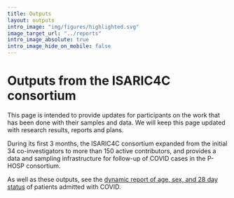 ```yaml
---
title: Outputs
layout: outputs
intro_image: "img/figures/highlighted.svg"
image_target_url: "../reports"
intro_image_absolute: true
intro_image_hide_on_mobile: false
---
```


# Outputs from the ISARIC4C consortium

This page is intended to provide updates for participants on the work that has been done with their samples and data. We will keep this page updated with research results, reports and plans.

During its first 3 months, the ISARIC4C consortium expanded from the initial 34 co-investigators to more than 150 active contributors, and provides a data and sampling infrastructure for follow-up of COVID cases in the P-HOSP consortium.

As well as these outputs, see the [dynamic report of age, sex, and 28 day status](../reports) of patients admitted with COVID.


